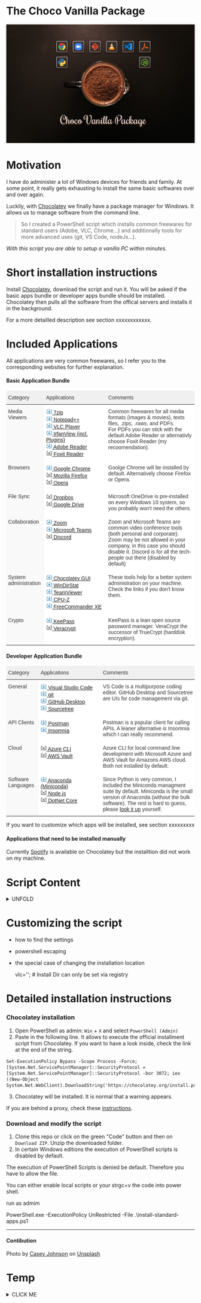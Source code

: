# The Choco Vanilla Package

![Header Image](readme-images/Header.jpg)

# Motivation

I have do administer a lot of Windows devices for friends and family.
At some point, it really gets exhausting to install the same basic softwares over and over again.

Luckily, with [Chocolatey](https://chocolatey.org/) we finally have a package manager for Windows. It allows us to manage software from the command line.

>So I created a PowerShell script which installs common freewares for standard users (Adobe, VLC, Chrome...)  and additionally tools for more advanced uses (git, VS Code, nodeJs...).

*With this script you are able to setup a *vanilla* PC within minutes.*

# Short installation instructions
Install [Chocolatey](https://chocolatey.org/), download the script and run it. You will be asked if the basic apps bundle or developer apps bundle should be installed. Chocolatey then pulls all the software from the offical servers and installs it in the background.

For a more detailled description see section xxxxxxxxxxxx.

# Included Applications
 
All applications are very common freewares, so I refer you to the corresponding websites for further explanation.

#### Basic Application Bundle
<style type="text/css">
    .tg  {border-collapse:collapse;border-color:#ccc;border-spacing:0;}
    .tg td{background-color:#fff;border-bottom-width:1px;border-color:#ccc;border-style:solid;border-top-width:1px;
    border-width:0px;color:#333;font-family:Arial, sans-serif;font-size:14px;overflow:hidden;padding:10px 5px;
    word-break:normal;}
    .tg th{background-color:#f0f0f0;border-bottom-width:1px;border-color:#ccc;border-style:solid;border-top-width:1px;
    border-width:0px;color:#333;font-family:Arial, sans-serif;font-size:14px;font-weight:normal;overflow:hidden;
    padding:10px 5px;word-break:normal;}
    .tg .tg-z8l7{background-color:#f9f9f9;font-family:Tahoma, Geneva, sans-serif !important;;text-align:left;vertical-align:top}
    .tg .tg-8l38{font-family:Tahoma, Geneva, sans-serif !important;;text-align:left;vertical-align:top}
</style>

<table class="tg">
<thead>
  <tr>
    <th class="tg-8l38">Category</th>
    <th class="tg-8l38" style="width: 33%;">Applications</th>
    <th class="tg-8l38">Comments</th>
  </tr>
</thead>
<tbody>
  <tr>
    <td class="tg-z8l7">Media Viewers</td>
    <td class="tg-8l38">
        <img src="readme-images/1a.png"><a href="https://www.7-zip.org/"> 7zip</a><br/>
        <img src="readme-images/1a.png"><a href="https://notepad-plus-plus.org/"> Notepad++</a><br/>
        <img src="readme-images/1a.png"><a href="https://www.videolan.org"> VLC Player</a><br/>
        <img src="readme-images/1a.png"><a href="https://www.irfanview.com/"> IrfanView (incl. Plugins)</a><br/>
        <img src="readme-images/1a.png"><a href="https://acrobat.adobe.com/us/en/acrobat/pdf-reader.html"> Adobe Reader</a><br/>
        <img src="readme-images/0.png"><a href="https://www.foxitsoftware.com/de/pdf-reader/"> Foxit Reader</a><br/>
    </td>
    <td class="tg-8l38">Common freewares for all media formats (images &amp; movies), texts files, .zips, .raws, and PDFs.<br>For PDFs you can stick with the default Adobe Reader or alternativly choose Foxit Reader (my recoomendation).</td>
  </tr>
  <tr>
    <td class="tg-z8l7">Browsers</td>
    <td class="tg-8l38">
        <img src="readme-images/1a.png"><a href="https://www.google.com/intl/en_us/chrome/"> Google Chrome</a><br/>
        <img src="readme-images/0.png"><a href="https://www.mozilla.org/en-US/firefox/new/"> Mozilla Firefox</a><br/>
        <img src="readme-images/0.png"><a href="https://www.opera.com"> Opera</a><br/>
    </td>
    <td class="tg-8l38">Goolge Chrome will be installed by default. Alternatively choose Firefox or Opera.</td>
  </tr>
  <tr>
    <td class="tg-z8l7">File Sync</td>
    <td class="tg-8l38">
        <img src="readme-images/0.png"><a href="https://www.dropbox.com"> Dropbox</a><br/>
        <img src="readme-images/0.png"><a href=""> Google Drive</a><br/>
    </td>
    <td class="tg-8l38">Microsoft OneDrive is pre-installed on every Windows 10 system, so you probably won't need the others.</td>
  </tr>
  <tr>
    <td class="tg-z8l7">Collaboration</td>
    <td class="tg-8l38">
        <img src="readme-images/1a.png"><a href="https://zoom.us"> Zoom</a><br/>
        <img src="readme-images/1a.png"><a href="https://www.microsoft.com/en-us/microsoft-365/microsoft-teams/download-app"> Microsoft Teams</a><br/>
        <img src="readme-images/0.png"><a href="https://discord.com/"> Discord</a><br/>
    </td>
    <td class="tg-8l38">Zoom and Microsoft Teams are common video conference tools (both personal and corporate). Zoom may be not allowed in your company, in this case you should disable it. Discord is for all the tech-people out there (disabled by default)</td>
  </tr>
  <tr>
    <td class="tg-z8l7">System administration</td>
    <td class="tg-8l38">
        <img src="readme-images/1a.png"><a href="https://chocolatey.org/packages/ChocolateyGUI"> Chocolatey GUI</a><br/>
        <img src="readme-images/1a.png"><a href="https://windirstat.net/"> WinDirStat</a><br/>
        <img src="readme-images/1a.png"><a href="https://www.teamviewer.com/de/"> TeamViewer</a><br/>
        <img src="readme-images/1a.png"><a href="https://www.cpuid.com/softwares/cpu-z.html"> CPU-Z</a><br/>
        <img src="readme-images/1a.png"><a href="https://freecommander.com/en/summary/"> FreeCommander XE</a><br/>
    </td>
    <td class="tg-8l38">These tools help for a better system administration on your machine. Check the links if you don't know them.</td>
  </tr>
  <tr>
    <td class="tg-z8l7">Crypto</td>
    <td class="tg-8l38">
        <img src="readme-images/1a.png"><a href="https://keepass.info/"> KeePass</a><br/>
        <img src="readme-images/0.png"><a href="https://www.veracrypt.fr/en/Home.html"> Veracrypt</a><br/>
    </td>
    <td class="tg-8l38">KeePass is a lean open source password manager. VeraCrypt the successor of TrueCrypt (harddisk encryption).</td>
  </tr>
</tbody>
</table>



#### Developer Application Bundle

<table class="tg">
<thead>
  <tr>
    <th class="tg-8l38">Category</th>
    <th class="tg-8l38" style="width: 33%;">Applications</th>
    <th class="tg-8l38">Comments</th>
  </tr>
</thead>
<tbody>
  <tr>
    <td class="tg-z8l7">General</td>
    <td class="tg-8l38">
        <img src="readme-images/1a.png"><a href="https://code.visualstudio.com/"> Visual Studio Code</a><br/>
        <img src="readme-images/1a.png"><a href="https://git-scm.com/"> git</a><br/>
        <img src="readme-images/1a.png"><a href="https://desktop.github.com/"> GitHub Desktop</a><br/>
        <img src="readme-images/1a.png"><a href="https://www.sourcetreeapp.com/"> Sourcetree</a><br/>
    </td>
    <td class="tg-8l38">VS Code is a multipurpose coding editor. GitHub Desktop and Sourcetree are UIs for code management via git.</td>
  </tr>
  <tr>
    <td class="tg-z8l7">API Clients</td>
    <td class="tg-8l38">
        <img src="readme-images/1a.png"><a href="https://www.postman.com/"> Postman</a><br/>
        <img src="readme-images/1a.png"><a href="https://insomnia.rest/"> Insomnia</a><br/>
    </td>
    <td class="tg-8l38">Postman is a popular client for calling APIs. A leaner alternative is Insomnia which I can really recommend. </td>
  </tr>
  <tr>
    <td class="tg-z8l7">Cloud</td>
    <td class="tg-8l38">
        <img src="readme-images/0.png"><a href="https://docs.microsoft.com/de-de/cli/azure/"> Azure CLI</a><br/>
        <img src="readme-images/0.png"><a href="https://github.com/99designs/aws-vault"> AWS Vault</a><br/>
    </td>
    <td class="tg-8l38">Azure CLI for local command line development with Microsoft Azure  and AWS Vault for Amazons AWS cloud. Both not installed by default.</td>
  </tr>
  <tr>
    <td class="tg-z8l7">Software Languages</td>
    <td class="tg-8l38">
        <img src="readme-images/1a.png"><a href="https://docs.conda.io/en/latest/miniconda.html"> Anaconda (Miniconda)</a><br/>
        <img src="readme-images/0.png"><a href="https://nodejs.org/"> Node.js</a><br/>
        <img src="readme-images/0.png"><a href="https://github.com/dotnet/core"> DotNet Core</a><br/>
    </td>
    <td class="tg-8l38">Since Python is very common, I included the Miniconda managment suite by default. Miniconda is the small version of Anaconda (without the bulk software). The rest is hard to guess, please <a href="https://chocolatey.org/packages?q=">look it up</a> yourself.</td>
  </tr>
</tbody>
</table>

If you want to customize which apps will be installed, see section xxxxxxxxx

#### Applications that need to be installed manually

Currently [Spotify](https://www.spotify.com/de/download/) is available on Chocolatey but the installtion did not work on my machine.




# Script Content

<details> <summary>UNFOLD</summary>
  <p>
  
  The PowerShell script consists out of a dictionary which contains the applications to install and their customized parameters (if needed). An example for a custom parameter is  a different install location or the creation of a desktop shortcut.

  There is one dictionary for basic applications and one for development applications. The dictionairy is selected on user startup (*remark:* dicts are called "hashtables" in PowerShell).

  </p>
</details>



# Customizing the script


- how to find the settings
- powershell escaping

- the special case of changing the installation location

    vlc=''; # Install Dir can only be set via registry



# Detailed installation instructions


### Chocolatey installation

1. Open PowerShell as admin: `Win` +  `X` and select `PowerShell (Admin)`
2. Paste in the following line. It allows to execute the official installment script from Chocolatey. If you want to have a look inside, check the link at the end of the string.

  ```	 
  Set-ExecutionPolicy Bypass -Scope Process -Force; [System.Net.ServicePointManager]::SecurityProtocol = [System.Net.ServicePointManager]::SecurityProtocol -bor 3072; iex ((New-Object System.Net.WebClient).DownloadString('https://chocolatey.org/install.ps1'))  
  ```

3. Chocolatey will be installed. It is normal that a warning appears.

If you are behind a proxy, check these [instructions](https://chocolatey.org/docs/proxy-settings-for-chocolatey#installing-chocolatey-behind-a-proxy-server).


### Download and modify the script

1. Clone this repo or click on the green "Code" button and then on `Download ZIP`. Unzip the downloaded folder.
2. In certain Windows editions the execution of PowerShell scripts is disabled by default. 

The execution of PowerShell Scripts is denied be default. Therefore you have to allow the file. 

You can either enable local scripts or your strgc+v the code into power shell.

run as admim

PowerShell.exe -ExecutionPolicy UnRestricted -File .\install-standard-apps.ps1



--------------

#### Contibution

<span>Photo by <a href="https://unsplash.com/@crj2day?utm_source=unsplash&amp;utm_medium=referral&amp;utm_content=creditCopyText">Casey Johnson</a> on <a href="https://unsplash.com/?utm_source=unsplash&amp;utm_medium=referral&amp;utm_content=creditCopyText">Unsplash</a></span>




# Temp


<details> <summary>CLICK ME</summary>
  <p>
  </p>
</details>